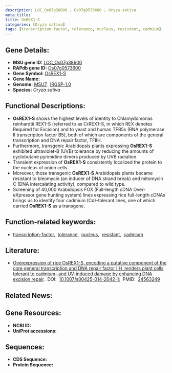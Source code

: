 ```yaml
---
description: LOC_Os07g38600 ; Os07g0573600 ; Oryza sativa
meta_title:
title: OsREX1-S
categories: [Oryza sativa]
tags: [transcription factor, tolerance, nucleus, resistant, cadmium]
---
```


## Gene Details:
- **MSU gene ID:** [LOC_Os07g38600](http://rice.uga.edu/cgi-bin/ORF_infopage.cgi?orf=LOC_Os07g38600)  
- **RAPdb gene ID:** [Os07g0573600](https://rapdb.dna.affrc.go.jp/locus/?name=Os07g0573600)  
- **Gene Symbol:** <u>OsREX1-S</u>
- **Gene Name:**
- **Genome:**  [MSU7](http://rice.uga.edu/),&nbsp;&nbsp;[IRGSP-1.0](https://rapdb.dna.affrc.go.jp/download/irgsp1.html)
- **Species:** *Oryza sativa*

## Functional Descriptions:
   - **OsREX1-S** shows the highest levels of identity to Chlamydomonas reinhardtii REX1-S (referred to as CrREX1-S, in which REX denotes Required for Excision) and to yeast and human TFB5s (RNA polymerase II transcription factor B5), both of which are components of the general transcription and DNA repair factor, TFIIH.
   - Furthermore, transgenic Arabidopsis plants expressing **OsREX1-S** exhibited ultraviolet-B (UVB) tolerance by reducing the amounts of cyclobutane pyrimidine dimers produced by UVB radiation.
   - Transient expression of **OsREX1-S** consistently localized the protein to the nucleus of onion cells.
   - Moreover, those transgenic **OsREX1-S** Arabidopsis plants became resistant to bleomycin (an inducer of DNA strand break) and mitomycin C (DNA intercalating activity), compared to wild type.
   - Screening of 40,000 Arabidopsis FOX (Full-length cDNA Over-eXpressor gene hunting system) lines expressing rice full-length cDNAs brings us to identify four cadmium (Cd)-tolerant lines, one of which carried **OsREX1-S** as a transgene.

## Function-related keywords:
   - [transcription-factor](/tags/transcription-factor/),&nbsp;&nbsp;[tolerance](/tags/tolerance/),&nbsp;&nbsp;[nucleus](/tags/nucleus/),&nbsp;&nbsp;[resistant](/tags/resistant/),&nbsp;&nbsp;[cadmium](/tags/cadmium/)

## Literature:
   - [Overexpression of rice OsREX1-S, encoding a putative component of the core general transcription and DNA repair factor IIH, renders plant cells tolerant to cadmium- and UV-induced damage by enhancing DNA excision repair](https://www.doi.org/10.1007/s00425-014-2042-1).&nbsp;&nbsp;DOI:&nbsp;&nbsp;[10.1007/s00425-014-2042-1](https://www.doi.org/10.1007/s00425-014-2042-1);&nbsp;&nbsp;PMID:&nbsp;&nbsp;[24563249](https://pubmed.ncbi.nlm.nih.gov/24563249/)

## Related News:

## Gene Resources:
- **NCBI ID:**  []()
- **UniProt accessions:** [](https://www.uniprot.org/uniprotkb//entry)

## Sequences:
- **CDS Sequence:**
- **Protein Sequence:**
